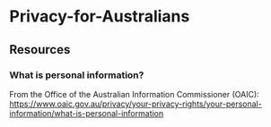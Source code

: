# Privacy-for-Australians

## Resources
### What is personal information? 
From the Office of the Australian Information Commissioner (OAIC):
https://www.oaic.gov.au/privacy/your-privacy-rights/your-personal-information/what-is-personal-information
